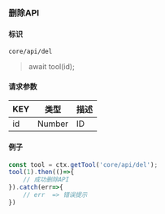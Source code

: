 
### 删除API

#### 标识

`core/api/del`

> await tool(id);

#### 请求参数

| KEY | 类型   | 描述 |
| --- | ------ | ---- |
| id  | Number | ID   |

#### 例子

```javascript
const tool = ctx.getTool('core/api/del');
tool(1).then(()=>{
	// 成功删除API
}).catch(err=>{
	// err  => 错误提示
})
```